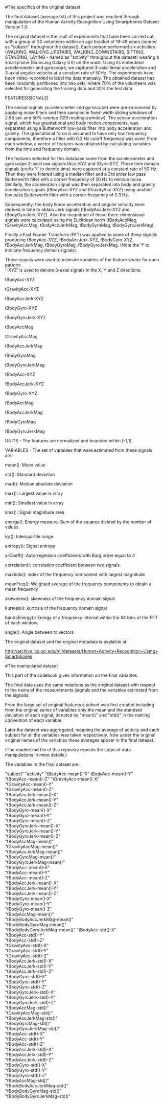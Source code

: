 #The specifics of the original dataset

The final dataset (average.txt) of this project was reached through manipulation of the Human Activity Recognition Using Smartphones Dataset
Version 1.0. 

The original dataset is the rsult of experiments that have been carried out with a group of 30 volunteers within an age bracket of 19-48 years (named as "subject" throughout the dataset). Each person performed six activities (WALKING, WALKING_UPSTAIRS, WALKING_DOWNSTAIRS, SITTING, STANDING, LAYING - named as "activity" throughout the dataset) wearing a smartphone (Samsung Galaxy S II) on the waist. Using its embedded accelerometer and gyroscope, we captured 3-axial linear acceleration and 3-axial angular velocity at a constant rate of 50Hz. The experiments have been video-recorded to label the data manually. The obtained dataset has been randomly partitioned into two sets, where 70% of the volunteers was selected for generating the training data and 30% the test data. 

FEATURES(SIGNALS)

The sensor signals (accelerometer and gyroscope) were pre-processed by applying noise filters and then sampled in fixed-width sliding windows of 2.56 sec and 50% overlap (128 readings/window). The sensor acceleration signal, which has gravitational and body motion components, was separated using a Butterworth low-pass filter into body acceleration and gravity. The gravitational force is assumed to have only low frequency components, therefore a filter with 0.3 Hz cutoff frequency was used. From each window, a vector of features was obtained by calculating variables from the time and frequency domain. 

The features selected for this database come from the accelerometer and gyroscope 3-axial raw signals tAcc-XYZ and tGyro-XYZ. These time domain signals (prefix 't' to denote time) were captured at a constant rate of 50 Hz. Then they were filtered using a median filter and a 3rd order low pass Butterworth filter with a corner frequency of 20 Hz to remove noise. Similarly, the acceleration signal was then separated into body and gravity acceleration signals (tBodyAcc-XYZ and tGravityAcc-XYZ) using another low pass Butterworth filter with a corner frequency of 0.3 Hz. 

Subsequently, the body linear acceleration and angular velocity were derived in time to obtain Jerk signals (tBodyAccJerk-XYZ and tBodyGyroJerk-XYZ). Also the magnitude of these three-dimensional signals were calculated using the Euclidean norm (tBodyAccMag, tGravityAccMag, tBodyAccJerkMag, tBodyGyroMag, tBodyGyroJerkMag). 

Finally a Fast Fourier Transform (FFT) was applied to some of these signals producing fBodyAcc-XYZ, fBodyAccJerk-XYZ, fBodyGyro-XYZ, fBodyAccJerkMag, fBodyGyroMag, fBodyGyroJerkMag. (Note the 'f' to indicate frequency domain signals). 

These signals were used to estimate variables of the feature vector for each pattern:  
'-XYZ' is used to denote 3-axial signals in the X, Y and Z directions.

tBodyAcc-XYZ

tGravityAcc-XYZ

tBodyAccJerk-XYZ

tBodyGyro-XYZ

tBodyGyroJerk-XYZ

tBodyAccMag

tGravityAccMag

tBodyAccJerkMag

tBodyGyroMag

tBodyGyroJerkMag

fBodyAcc-XYZ

fBodyAccJerk-XYZ

fBodyGyro-XYZ

fBodyAccMag

fBodyAccJerkMag

fBodyGyroMag

fBodyGyroJerkMag

UNITS - The features are normalized and bounded within [-1,1].

VARIABLES - The set of variables that were estimated from these signals are: 

mean(): Mean value

std(): Standard deviation

mad(): Median absolute deviation

max(): Largest value in array

min(): Smallest value in array

sma(): Signal magnitude area

energy(): Energy measure. Sum of the squares divided by the number of values.

iqr(): Interquartile range 

entropy(): Signal entropy

arCoeff(): Autorregresion coefficients with Burg order equal to 4

correlation(): correlation coefficient between two signals

maxInds(): index of the frequency component with largest magnitude

meanFreq(): Weighted average of the frequency components to obtain a mean frequency

skewness(): skewness of the frequency domain signal

kurtosis(): kurtosis of the frequency domain signal

bandsEnergy(): Energy of a frequency interval within the 64 bins of the FFT of each window.

angle(): Angle between to vectors.

The original dataset and the original metadata is avalaible at:

http://archive.ics.uci.edu/ml/datasets/Human+Activity+Recognition+Using+Smartphones 

#The manipulated dataset

This part of the codebook gives information on the final variables.

The final data uses the same notations as the original dataset with respect to the name of the measurements (signals and the variables estimated from the signals).

From the large set of original features a subset was first created including from the original series of variables only the mean and the standard deviation of each signal, denoted by "mean()" and "std()" in the naming convention of each variable.

Later the dataset was aggregated, meaning the average of activity and each subject for all the variables was taken respectively. Now under the original original names of the variables these averages appear in the final dataset.

(The readme.md file of this repositry repeats the steps of data manipulations in more details.)

The variables in the final dataset are:

"subject"
"activity"
"tBodyAcc-mean()-X"
tBodyAcc-mean()-Y"          
"tBodyAcc-mean()-Z"
"tGravityAcc-mean()-X"        
"tGravityAcc-mean()-Y"        
"tGravityAcc-mean()-Z"       
"tBodyAccJerk-mean()-X"       
"tBodyAccJerk-mean()-Y"       
"tBodyAccJerk-mean()-Z"       
"tBodyGyro-mean()-X"         
"tBodyGyro-mean()-Y"         
"tBodyGyro-mean()-Z"          
"tBodyGyroJerk-mean()-X"      
"tBodyGyroJerk-mean()-Y"     
"tBodyGyroJerk-mean()-Z"      
"tBodyAccMag-mean()"          
"tGravityAccMag-mean()"       
"tBodyAccJerkMag-mean()"     
"tBodyGyroMag-mean()"         
"tBodyGyroJerkMag-mean()"     
"fBodyAcc-mean()-X"           
"fBodyAcc-mean()-Y"          
"fBodyAcc-mean()-Z"           
"fBodyAccJerk-mean()-X"       
"fBodyAccJerk-mean()-Y"       
"fBodyAccJerk-mean()-Z"      
"fBodyGyro-mean()-X"          
"fBodyGyro-mean()-Y"          
"fBodyGyro-mean()-Z"          
"fBodyAccMag-mean()"         
"fBodyBodyAccJerkMag-mean()"  
"fBodyBodyGyroMag-mean()"     
"fBodyBodyGyroJerkMag-mean()" 
"tBodyAcc-std()-X"           
"tBodyAcc-std()-Y"            
"tBodyAcc-std()-Z"            
"tGravityAcc-std()-X"         
"tGravityAcc-std()-Y"        
"tGravityAcc-std()-Z"         
"tBodyAccJerk-std()-X"        
"tBodyAccJerk-std()-Y"        
"tBodyAccJerk-std()-Z"       
"tBodyGyro-std()-X"           
"tBodyGyro-std()-Y"           
"tBodyGyro-std()-Z"          
"tBodyGyroJerk-std()-X"      
"tBodyGyroJerk-std()-Y"       
"tBodyGyroJerk-std()-Z"       
"tBodyAccMag-std()"           
"tGravityAccMag-std()"       
"tBodyAccJerkMag-std()"      
"tBodyGyroMag-std()"          
"tBodyGyroJerkMag-std()"     
"fBodyAcc-std()-X"           
"fBodyAcc-std()-Y"            
"fBodyAcc-std()-Z"            
"fBodyAccJerk-std()-X"        
"fBodyAccJerk-std()-Y"       
"fBodyAccJerk-std()-Z"        
"fBodyGyro-std()-X"           
"fBodyGyro-std()-Y"          
"fBodyGyro-std()-Z"          
"fBodyAccMag-std()"           
"fBodyBodyAccJerkMag-std()"   
"fBodyBodyGyroMag-std()"      
"fBodyBodyGyroJerkMag-std()" 

